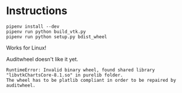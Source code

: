 # Instructions

```
pipenv install --dev
pipenv run python build_vtk.py
pipenv run python setup.py bdist_wheel
```

Works for Linux!

Auditwheel doesn't like it yet.

```
RuntimeError: Invalid binary wheel, found shared library "libvtkChartsCore-8.1.so" in purelib folder.
The wheel has to be platlib compliant in order to be repaired by auditwheel.
```
